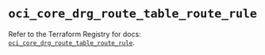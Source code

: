# `oci_core_drg_route_table_route_rule`

Refer to the Terraform Registry for docs: [`oci_core_drg_route_table_route_rule`](https://registry.terraform.io/providers/oracle/oci/6.18.0/docs/resources/core_drg_route_table_route_rule).
